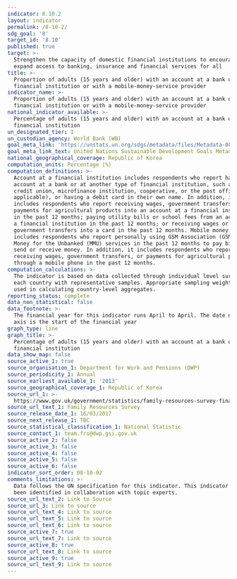 ```yaml
---
indicator: 8.10.2
layout: indicator
permalink: /8-10-2/
sdg_goal: '8'
target_id: '8.10'
published: true
target: >-
  Strengthen the capacity of domestic financial institutions to encourage and
  expand access to banking, insurance and financial services for all
title: >-
  Proportion of adults (15 years and older) with an account at a bank or other
  financial institution or with a mobile-money-service provider
indicator_name: >-
  Proportion of adults (15 years and older) with an account at a bank or other
  financial institution or with a mobile-money-service provider
national_indicator_available: >-
  Percentage of adults (15 years and older) with an account at a bank or other
  financial institution
un_designated_tier: I
un_custodian_agency: World Bank (WB)
goal_meta_link: 'https://unstats.un.org/sdgs/metadata/files/Metadata-08-10-02.pdf'
goal_meta_link_text: United Nations Sustainable Development Goals Metadata (PDF 210 KB)
national_geographical_coverage: Republic of Korea
computation_units: Percentage (%)
computation_definitions: >-
  Account at a financial institution includes respondents who report having an
  account at a bank or at another type of financial institution, such as a
  credit union, microfinance institution, cooperative, or the post office (if
  applicable), or having a debit card in their own name. In addition, it
  includes respondents who report receiving wages, government transfers, or
  payments for agricultural products into an account at a financial institution
  in the past 12 months; paying utility bills or school fees from an account at
  a financial institution in the past 12 months; or receiving wages or
  government transfers into a card in the past 12 months. Mobile money account
  includes respondents who report personally using GSM Association (GSMA) Mobile
  Money for the Unbanked (MMU) services in the past 12 months to pay bills or to
  send or receive money. In addition, it includes respondents who report
  receiving wages, government transfers, or payments for agricultural products
  through a mobile phone in the past 12 months.
computation_calculations: >-
  The indicator is based on data collected through individual level surveys in
  each country with representative samples. Appropriate sampling weights are
  used in calculating country-level aggregates.
reporting_status: complete
data_non_statistical: false
data_footnote: >-
  The financial year for this indicator runs April to April. The date on the X
  axis is the start of the financial year
graph_type: line
graph_title: >-
  Percentage of adults (15 years and older) with an account at a bank or other
  financial institution
data_show_map: false
source_active_1: true
source_organisation_1: Department for Work and Pensions (DWP)
source_periodicity_1: Annual
source_earliest_available_1: '2013'
source_geographical_coverage_1: Republic of Korea
source_url_1: >-
  https://www.gov.uk/government/statistics/family-resources-survey-financial-year-201516
source_url_text_1: Family Resources Survey
source_release_date_1: 16/03/2017
source_next_release_1: TBC
source_statistical_classification_1: National Statistic
source_contact_1: team.frs@dwp.gsi.gov.uk
source_active_2: false
source_active_3: false
source_active_4: false
source_active_5: false
source_active_6: false
indicator_sort_order: 08-10-02
comments_limitations: >-
  Data follows the UN specification for this indicator. This indicator has not
  been identified in collaboration with topic experts.
source_url_text_2: Link to Source
source_url_3: Link to source
source_url_text_4: Link to source
source_url_text_5: Link to source
source_url_text_6: Link to source
source_active_7: true
source_url_text_7: Link to source
source_active_8: true
source_url_text_8: Link to source
source_active_9: true
source_url_text_9: Link to source
---
```

